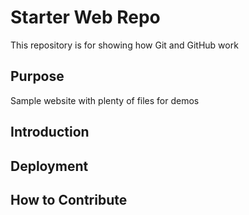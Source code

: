 # Starter Web Repo

This repository is for showing how Git and GitHub work

## Purpose

Sample website with plenty of files for demos

## Introduction

## Deployment

## How to Contribute


